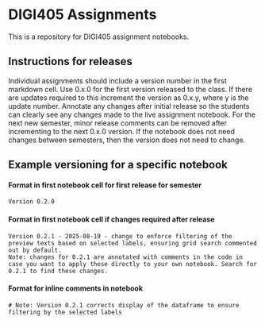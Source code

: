 # DIGI405 Assignments

This is a repository for DIGI405 assignment notebooks. 

## Instructions for releases

Individual assignments should include a version number in the first markdown cell. Use 0.x.0 for the first version released to the class. If there are updates required to this increment the version as 0.x.y, where y is the update number. Annotate any changes after initial release so the students can clearly see any changes made to the live assignment notebook. For the next new semester, minor release comments can be removed after incrementing to the next 0.x.0 version. If the notebook does not need changes between semesters, then the version does not need to change. 

## Example versioning for a specific notebook

#### Format in first notebook cell for first release for semester

    Version 0.2.0 

#### Format in first notebook cell if changes required after release

    Version 0.2.1 - 2025-08-19 - change to enforce filtering of the preview texts based on selected labels, ensuring grid search commented out by default.   
    Note: changes for 0.2.1 are annotated with comments in the code in case you want to apply these directly to your own notebook. Search for 0.2.1 to find these changes.

#### Format for inline comments in notebook

    # Note: Version 0.2.1 corrects display of the dataframe to ensure filtering by the selected labels  

